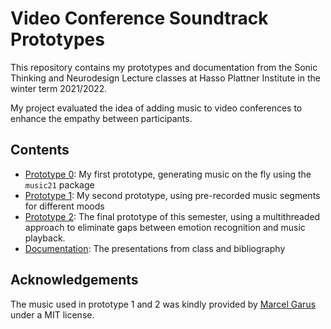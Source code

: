 # Video Conference Soundtrack Prototypes

This repository contains my prototypes and documentation from the Sonic Thinking and Neurodesign Lecture classes
at Hasso Plattner Institute in the winter term 2021/2022.

My project evaluated the idea of adding music to video conferences to enhance the empathy between participants.

## Contents

- [Prototype 0](vcost-prototype-0/): My first prototype, generating music on the fly using the `music21` package
- [Prototype 1](vcost-prototype-1/): My second prototype, using pre-recorded music segments for different moods
- [Prototype 2](vcost-prototype-2/): The final prototype of this semester, using a multithreaded approach
  to eliminate gaps between emotion recognition and music playback.
- [Documentation](documentation/): The presentations from class and bibliography

## Acknowledgements

The music used in prototype 1 and 2 was kindly provided by [Marcel Garus](https://github.com/MarcelGarus) under a MIT license.